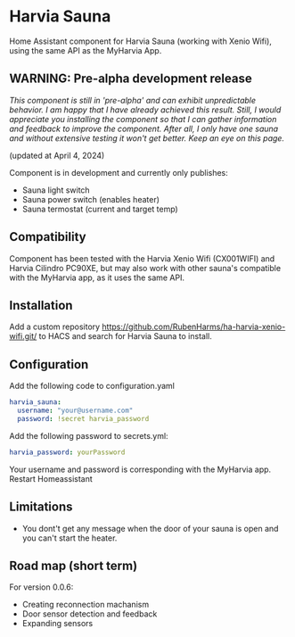 # Harvia Sauna

Home Assistant component for Harvia Sauna (working with Xenio Wifi), using the same API as the MyHarvia App.


## WARNING: Pre-alpha development release

*This component is still in 'pre-alpha' and can exhibit unpredictable behavior. I am happy that I have already achieved this result. Still, I would appreciate you installing the component so that I can gather information and feedback to improve the component. After all, I only have one sauna and without extensive testing it won't get better.  Keep an eye on this page.* 

(updated at April 4, 2024)

Component is in development and currently only publishes:

- Sauna light switch
- Sauna power switch (enables heater)
- Sauna termostat (current and target temp)


## Compatibility
Component has been tested with the Harvia Xenio Wifi (CX001WIFI) and Harvia Cilindro PC90XE, but may also work with other sauna's compatible with the MyHarvia app, as it uses the same API.

## Installation

Add a custom repository https://github.com/RubenHarms/ha-harvia-xenio-wifi.git/ to HACS and search for Harvia Sauna to install.

## Configuration

Add the following code to configuration.yaml

```yml
harvia_sauna:
  username: "your@username.com"
  password: !secret harvia_password
```

Add the following password to secrets.yml:

```yml
harvia_password: yourPassword
```

Your username and password is corresponding with the MyHarvia app.
Restart Homeassistant 

## Limitations

- You dont't get any message when the door of your sauna is open and you can't start the heater. 

<!--
## Known issues

- Connection interruption ensures that no new sauna updates are received as no 'reconnect' mechanism has yet been created for web sockets. You need to restart HA in order to reset the component. -->

## Road map (short term)

For version 0.0.6: 

- Creating reconnection machanism
- Door sensor detection and feedback
- Expanding sensors

<!-- ## Contribute

Please do! Open a Pull Request with your improvements. -->
